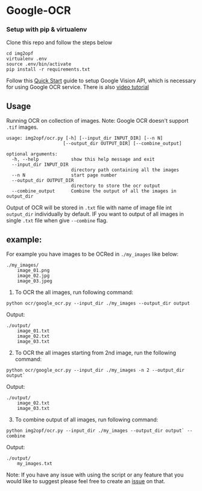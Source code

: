 # Google-OCR

### Setup with pip & virtualenv
Clone this repo and follow the steps below
```
cd img2opf
virtualenv .env
source .env/bin/activate
pip install -r requirements.txt
```
Follow this [Quick Start](https://pypi.org/project/google-cloud-vision/) guide to setup Google Vision API, which is necessary for using Google OCR service. There is also [video tutorial](https://www.youtube.com/watch?v=nMY0qDg16y4)


## Usage
Running OCR on collection of images. Note: Google OCR doesn't support `.tif` images. 
```
usage: img2opf/ocr.py [-h] [--input_dir INPUT_DIR] [--n N]
                     [--output_dir OUTPUT_DIR] [--combine_output]

optional arguments:
  -h, --help            show this help message and exit
  --input_dir INPUT_DIR
                        directory path containing all the images
  --n N                 start page number
  --output_dir OUTPUT_DIR
                        directory to store the ocr output
  --combine_output      Combine the output of all the images in output_dir
```
Output of OCR will be stored in `.txt` file with name of image file int `output_dir` individually by default.
IF you want to output of all images in single `.txt` file when give `--combine` flag.

## example:
For example you have images to be OCRed in `./my_images` like below:
```
./my_images/
    image_01.png
    image_02.jpg
    image_03.jpeg
```

1. To OCR the all images, run following command:
```
python ocr/google_ocr.py --input_dir ./my_images --output_dir output
```

Output:
```
./output/
    image_01.txt
    image_02.txt
    image_03.txt
```

2. To OCR the all images starting from 2nd image, run the following command:
```
python ocr/google_ocr.py --input_dir ./my_images -n 2 --output_dir output`
```

Output:
```
./output/
    image_02.txt
    image_03.txt
```

3. To combine output of all images, run following command:
```
python img2opf/ocr.py --input_dir ./my_images --output_dir output` --combine
```

Output:
```
./output/
    my_images.txt
```

Note: If you have any issue with using the script or any feature that you would like to suggest please feel free to create an [issue](https://github.com/Esukhia/Google-OCR/issues) on that.
